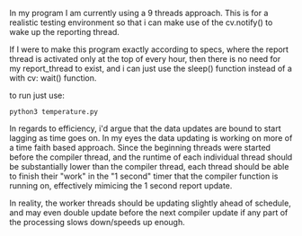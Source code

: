 In my program I am currently using a 9 threads approach. This is for a realistic testing environment so that i can make use of the cv.notify() to wake up the reporting thread.

If I were to make this program exactly according to specs, where the report thread is activated only at the top of every hour, then there is no need for my report_thread to exist, and i can just use the sleep() function instead of a with cv: wait() function.

to run just use:
```
python3 temperature.py
```

In regards to efficiency, i'd argue that the data updates are bound to start lagging as time goes on. In my eyes the data updating is working on more of a time faith based approach. Since the beginning threads were started before the compiler thread, and the runtime of each individual thread should be substantially lower than the compiler thread, each thread should be able to finish their "work" in the "1 second" timer that the compiler function is running on, effectively mimicing the 1 second report update. 

In reality, the worker threads should be updating slightly ahead of schedule, and may even double update before the next compiler update if any part of the processing slows down/speeds up enough.

